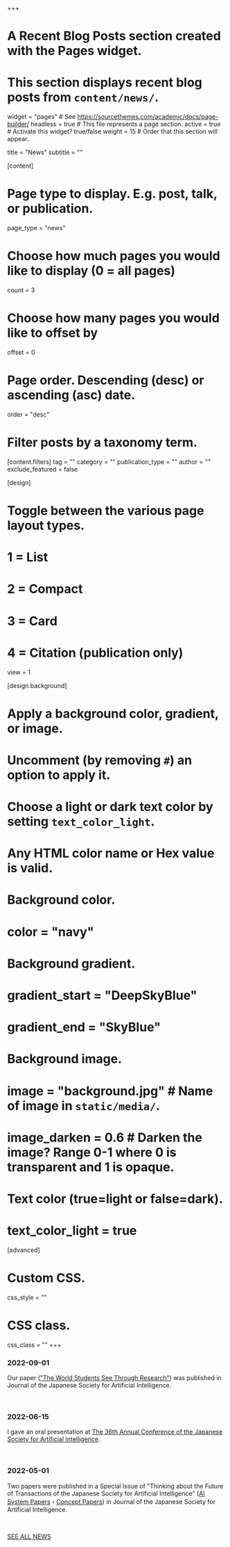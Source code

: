 +++
# A Recent Blog Posts section created with the Pages widget.
# This section displays recent blog posts from `content/news/`.

widget = "pages"  # See https://sourcethemes.com/academic/docs/page-builder/
headless = true  # This file represents a page section.
active = true  # Activate this widget? true/false
weight = 15  # Order that this section will appear.

title = "News"
subtitle = ""

[content]
  # Page type to display. E.g. post, talk, or publication.
  page_type = "news"

  # Choose how much pages you would like to display (0 = all pages)
  count = 3

  # Choose how many pages you would like to offset by
  offset = 0

  # Page order. Descending (desc) or ascending (asc) date.
  order = "desc"

  # Filter posts by a taxonomy term.
  [content.filters]
    tag = ""
    category = ""
    publication_type = ""
    author = ""
    exclude_featured = false

[design]
  # Toggle between the various page layout types.
  #   1 = List
  #   2 = Compact
  #   3 = Card
  #   4 = Citation (publication only)
  view = 1

[design.background]
  # Apply a background color, gradient, or image.
  #   Uncomment (by removing `#`) an option to apply it.
  #   Choose a light or dark text color by setting `text_color_light`.
  #   Any HTML color name or Hex value is valid.

  # Background color.
  # color = "navy"

  # Background gradient.
  # gradient_start = "DeepSkyBlue"
  # gradient_end = "SkyBlue"

  # Background image.
  # image = "background.jpg"  # Name of image in `static/media/`.
  # image_darken = 0.6  # Darken the image? Range 0-1 where 0 is transparent and 1 is opaque.

  # Text color (true=light or false=dark).
  # text_color_light = true  

[advanced]
 # Custom CSS.
 css_style = ""

 # CSS class.
 css_class = ""
+++
### 2022-09-01
Our paper (["The World Students See Through Research"](https://doi.org/10.11517/jjsai.37.5_640)) was published in Journal of the Japanese Society for Artificial Intelligence.

<br>

### 2022-06-15
I gave an oral presentation at [The 36th Annual Conference of the Japanese Society for Artificial Intelligence](https://www.ai-gakkai.or.jp/jsai2022/en).

<br>

### 2022-05-01
Two papers were published in a Special Issue of "Thinking about the Future of Transactions of the Japanese Society for Artificial Intelligence" ([AI System Papers](https://doi.org/10.11517/jjsai.37.3_323)・[Concept Papers](https://doi.org/10.11517/jjsai.37.3_329)) in Journal of the Japanese Society for Artificial Intelligence.

<br>

[SEE ALL NEWS](news) <i class="fas fa-angle-right"></i></i>
